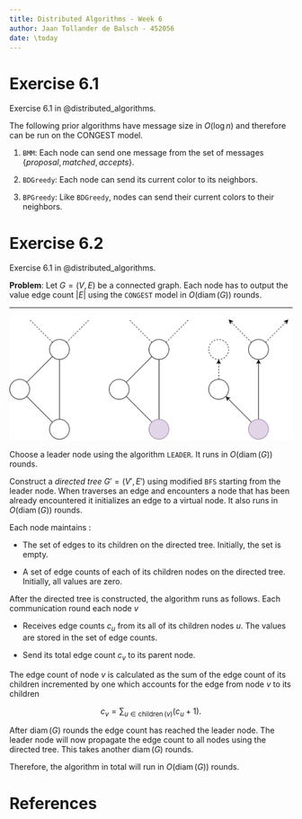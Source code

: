 ```yaml
---
title: Distributed Algorithms - Week 6
author: Jaan Tollander de Balsch - 452056
date: \today
---
```

# Exercise 6.1
Exercise 6.1 in @distributed_algorithms.

The following prior algorithms have message size in $O(\log n)$ and therefore can be run on the CONGEST model.

1) `BMM`: Each node can send one message from the set of messages $\{proposal, matched, accepts\}$. 

2) `BDGreedy`: Each node can send its current color to its neighbors.

3) `BPGreedy`: Like `BDGreedy`, nodes can send their current colors to their neighbors.


# Exercise 6.2
Exercise 6.1 in @distributed_algorithms.

**Problem**: Let $G=(V,E)$ be a connected graph. Each node has to output the value edge count $|E|$ using the `CONGEST` model in $O(\operatorname{diam}(G))$ rounds.

---

![An example of choosing a leader and forming the directed tree on the graph.](figures/directed_tree.svg)

Choose a leader node using the algorithm `LEADER`. It runs in $O(\operatorname{diam}(G))$ rounds.

Construct a *directed tree* $G'=(V',E')$ using modified `BFS` starting from the leader node. When traverses an edge and encounters a node that has been already encountered it initializes an edge to a virtual node. It also runs in $O(\operatorname{diam}(G))$ rounds.

Each node maintains :

* The set of edges to its children on the directed tree. Initially, the set is empty.

<!-- * Distance from leader which is counted using `BFS`. Initially, the value is zero. -->

* A set of edge counts of each of its children nodes on the directed tree. Initially, all values are zero.

After the directed tree is constructed, the algorithm runs as follows. Each communication round each node $v$

* Receives edge counts $c_u$ from its all of its children nodes $u$. The values are stored in the set of edge counts.

* Send its total edge count $c_v$ to its parent node. 

The edge count of node $v$ is calculated as the sum of the edge count of its children incremented by one which accounts for the edge from node $v$ to its children

$$c_v=∑_{u∈\operatorname{children}(v)} (c_u+1).$$

<!-- The operator $\operatorname{children}(v)$ denotes the set of children nodes of node $v$. -->

After $\operatorname{diam}(G)$ rounds the edge count has reached the leader node. The leader node will now propagate the edge count to all nodes using the directed tree. This takes another $\operatorname{diam}(G)$ rounds.

Therefore, the algorithm in total will run in $O(\operatorname{diam}(G))$ rounds.

# References
